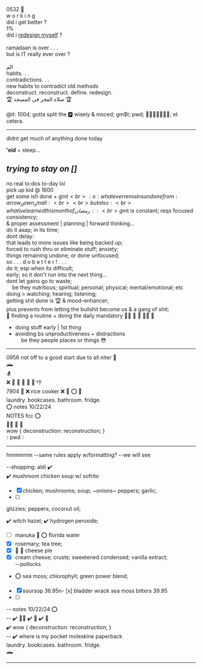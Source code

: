 0532 :toilet:  <br>
w o r k i n g  <br>
did i get better ?  <br>
1% <br>
did i [redesign myself](https://athanacademy.com/the-ramadan-masterclass/) ? <br>
 <br>
ramadaan is over . . .  
but is IT really ever over ? <br>
<br>
الم
<br>
habits. . .<br>
contradictions. . . <br>
new habits to contradict old methods<br>
deconstruct. reconstruct. define. redesign. <br>
:trophy: صلاة الفجر في المسجد :trophy:<br>
<br>
@it: 100d; gotta split the :parking: wisely & msced; gm$t; pwd; 🏋️‍♂️🧘‍♂️📖🙏🤍; et cetera.


---
didnt get much of anything done today  
  
**'eid** + sleep...  

*trying to stay on []*
---
no real to:dos to-day lol<br>
pick up kid @ 1600<br>
get some ish done + gm$t<br>
:o: whatever remains undone from :arrow_down_small:<br><br>
but also:<br>
what ive learned this month of رمضان ::<br>
gm$t is constant; reqs focused consistency;<br>
& proper assessment | planning | forward thinking...<br>
do it asap; in its time; <br>
dont delay:<br>
that leads to more issues like being backed up;<br>
forced to rush thru or eliminate stuff;
anxiety;<br>things remaining undone; or done unfocused;<br>
so . . . d o  b e t t e r ! . . .<br>
do it; esp when its difficult;<br>
early; so it don't run into the next thing...<br>
dont let gains go to waste;<br>
&nbsp;&nbsp;&nbsp;&nbsp;be they nutritious; spiritual; personal; physical; mental/emotional; etc<br>
doing > watching; hearing; listening;<br>
getting shit done is :trophy: & mood-enhancer;<br>
plus prevents from letting the bullshit become us & a gang of shit;<br>
:key: finding a routine + doing the daily mandatory :lotus_position_man: :book: :white_heart: :weight_lifting_man: 
:pray:
+ doing stuff early | 1st thing
+ avoiding bs unproductiveness + distractions<br>
&nbsp;&nbsp;&nbsp;&nbsp;be they people places or things :flushed:

---
0956 not off to a good start due to all niter :shrug: <br>
:pickup_truck: <br>
:snowboarder: <br>
:x: :chicken: :mushroom: :stew: :chopsticks: :rice: :thumbsdown: <br>
7904 :house_with_garden: 
:x: rice cooker 
:x: :gun: :o: :no_bicycles:  <br>
laundry. bookcases. bathroom. fridge. <br>
:o: notes 10/22/24 <br>
NOTES fcc :o: <br>
:lotus_position_man: :book: :white_heart:<br>
wow { deconstruction: reconstruction; }<br>
:droplet: pwd :droplet:
<hr>
hmmmmm --same rules apply w/formatting? --we will see  

--shopping: aldi :heavy_check_mark:  
:heavy_check_mark: mushroom chicken soup w/ sofrito
- [x] chicken; mushrooms; soup; ~onions~ peppers; garlic;
- [ ] 
glizzies; peppers; coconut oil;

:heavy_check_mark: witch hazel; :heavy_check_mark: hydrogen peroxide;

- [ ] manuka :honey_pot: :o: florida water 
- [x] rosemary; tea tree;<br>
- [x] :cheese: :pie: cheese pie<br>
- [x] cream cheese; crusts; sweetened condensed; vanilla extract;
<br>--pollocks 
- :o: sea moss; chlorophyll; green power blend;<br>
- [x] soursop 36.95n- [x] bladder wrack sea moss bitters 39.95
- [ ] 
-- notes 10/22/24 :o: <br>
-- :heavy_check_mark: :lotus_position_man: :heavy_check_mark: :book: :heavy_check_mark: :white_heart:<br>
:heavy_check_mark: wow { deconstruction: reconstruction; }<br>
-- :heavy_check_mark: where is my pocket moleskine paperback <br>
laundry. bookcases. bathroom. fridge. <br>
:pickup_truck: <br>
<hr>



